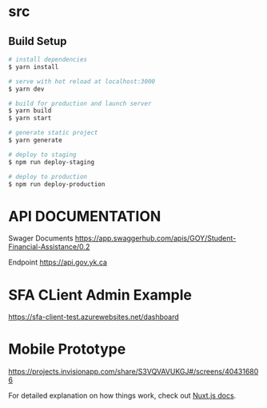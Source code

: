 # src

## Build Setup

```bash
# install dependencies
$ yarn install

# serve with hot reload at localhost:3000
$ yarn dev

# build for production and launch server
$ yarn build
$ yarn start

# generate static project
$ yarn generate

# deploy to staging
$ npm run deploy-staging

# deploy to production
$ npm run deploy-production


```


# API DOCUMENTATION

Swager Documents
https://app.swaggerhub.com/apis/GOY/Student-Financial-Assistance/0.2

Endpoint
https://api.gov.yk.ca


# SFA CLient Admin Example
https://sfa-client-test.azurewebsites.net/dashboard


# Mobile Prototype
https://projects.invisionapp.com/share/S3VQVAVUKGJ#/screens/404316806




For detailed explanation on how things work, check out [Nuxt.js docs](https://nuxtjs.org).
